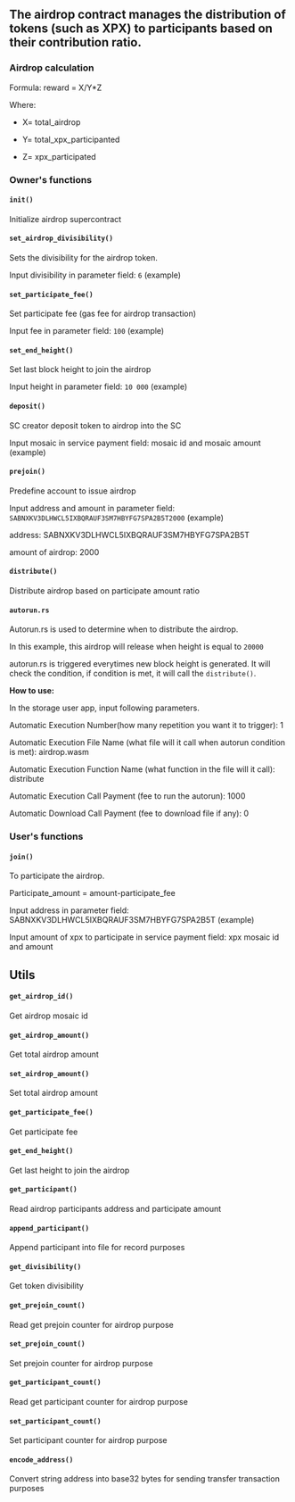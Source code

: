 ## The airdrop contract manages the distribution of tokens (such as XPX) to participants based on their contribution ratio. 

### Airdrop calculation

Formula: reward = X/Y*Z

Where: 

- X= total_airdrop

- Y= total_xpx_participanted

- Z= xpx_participated

### Owner's functions

#### ```init()```

Initialize airdrop supercontract

#### ```set_airdrop_divisibility()```

Sets the divisibility for the airdrop token.

Input divisibility in parameter field: ```6``` (example)

#### ```set_participate_fee()```

Set participate fee (gas fee for airdrop transaction)

Input fee in parameter field: ```100``` (example)

#### ```set_end_height()```

Set last block height to join the airdrop

Input height in parameter field: ```10 000``` (example)

#### ```deposit()```

SC creator deposit token to airdrop into the SC

Input mosaic in service payment field: mosaic id and mosaic amount (example)

#### ```prejoin()```

Predefine account to issue airdrop

Input address and amount in parameter field:
```SABNXKV3DLHWCL5IXBQRAUF3SM7HBYFG7SPA2B5T2000``` (example)

address: SABNXKV3DLHWCL5IXBQRAUF3SM7HBYFG7SPA2B5T

amount of airdrop: 2000

#### ```distribute()```

Distribute airdrop based on participate amount ratio

#### ```autorun.rs```

Autorun.rs is used to determine when to distribute the airdrop.

In this example, this airdrop will release when height is equal to ```20000```

autorun.rs is triggered everytimes new block height is generated. It will check the condition, if condition is met, it will call the ```distribute()```.

**How to use:**

In the storage user app, input following parameters.

Automatic Execution Number(how many repetition you want it to trigger): 1

Automatic Execution File Name (what file will it call when autorun condition is met): airdrop.wasm

Automatic Execution Function Name (what function in the file will it call): distribute

Automatic Execution Call Payment (fee to run the autorun): 1000 

Automatic Download Call Payment (fee to download file if any): 0 


### User's functions
#### ```join()```

To participate the airdrop.

Participate_amount = amount-participate_fee

Input address in parameter field: SABNXKV3DLHWCL5IXBQRAUF3SM7HBYFG7SPA2B5T (example)

Input amount of xpx to participate in service payment field: xpx mosaic id and amount

## Utils
#### ```get_airdrop_id()```

Get airdrop mosaic id

#### ```get_airdrop_amount()```

Get total airdrop amount

#### ```set_airdrop_amount()```

Set total airdrop amount

#### ```get_participate_fee()```

Get participate fee

#### ```get_end_height()```

Get last height to join the airdrop

#### ```get_participant()```

Read airdrop participants address and participate amount

#### ```append_participant()```

Append participant into file for record purposes

#### ```get_divisibility()```

Get token divisibility

#### ```get_prejoin_count()```

Read get prejoin counter for airdrop purpose

#### ```set_prejoin_count()```

Set prejoin counter for airdrop purpose

#### ```get_participant_count()```

Read get participant counter for airdrop purpose

#### ```set_participant_count()```

Set participant counter for airdrop purpose

#### ```encode_address()```

Convert string address into base32 bytes for sending  transfer transaction purposes
